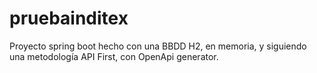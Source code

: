 # pruebainditex

Proyecto spring boot hecho con una BBDD H2, en memoria, y siguiendo una metodología API First, con OpenApi generator.
